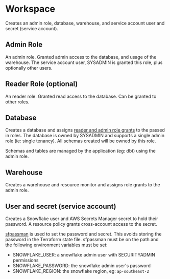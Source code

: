 # Workspace

Creates an admin role, database, warehouse, and service account user and secret (service account).

## Admin Role

An admin role. Granted admin access to the database, and usage of the warehouse.
The service account user, SYSADMIN is granted this role, plus optionally other users.

## Reader Role (optional)

An reader role. Granted read access to the database. Can be granted to other roles.

## Database

Creates a database and assigns [reader and admin role grants](database.tf) to the passed in roles. The database is owned by SYSADMIN and supports a single admin role (ie: single tenancy). All schemas created will be owned by this role.

Schemas and tables are managed by the application (eg: dbt) using the admin role.

## Warehouse

Creates a warehouse and resource monitor and assigns role grants to the admin role.

## User and secret (service account)

Creates a Snowflake user and AWS Secrets Manager secret to hold their password. A resource policy grants cross-account access to the secret.

[sfpassman](https://github.com/tekumara/sfpassman) is used to set the password and secret. This avoids storing the password in the Terraform state file. sfpassman must be on the path and the following environment variables must be set:

- SNOWFLAKE_USER: a snowflake admin user with SECURITYADMIN permissions
- SNOWFLAKE_PASSWORD: the snowflake admin user's password
- SNOWFLAKE_REGION: the snowflake region, eg: `ap-southeast-2`
